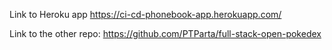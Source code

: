 Link to Heroku app
https://ci-cd-phonebook-app.herokuapp.com/

Link to the other repo:
https://github.com/PTParta/full-stack-open-pokedex
